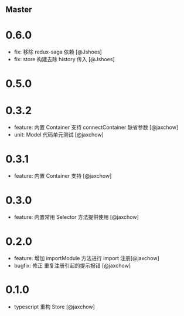 <!--
// Please add your own contribution below inside the Master section, no need to
// set a version number, that happens during a deploy. Thanks!
//
// These docs are aimed at users rather than danger developers, so please limit technical
// terminology in here.

// Note: if this is your first PR, you'll need to add your URL to the footnotes
//       see the bottom of this file. The list there is sorted, try to follow that.

-->

## Master

<!-- Your comment below this -->

# 0.6.0

- fix: 移除 redux-saga 依赖 [@Jshoes]
- fix: store 构建去除 history 传入 [@Jshoes]

# 0.5.0

# 0.3.2

- feature: 内置 Container 支持 connectContainer 缺省参数 [@jaxchow]
- unit: Model 代码单元测试 [@jaxchow]

# 0.3.1

- feature: 内置 Container 支持 [@jaxchow]

# 0.3.0

- feature: 内置常用 Selector 方法提供使用 [@jaxchow]

# 0.2.0

- feature: 增加 importModule 方法进行 import 注册[@jaxchow]
- bugfix: 修正 重复注册引起的提示报错 [@jaxchow]

# 0.1.0

- typescript 重构 Store [@jaxchow]
